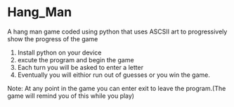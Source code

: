 # Hang_Man
A hang man game coded using python that uses ASCSII art to progressively show the progress of the game

1. Install python on your device
2. excute the program and begin the game
3. Each turn you will be asked to enter a letter
4. Eventually you will eithior run out of guesses or you win the game.

Note: At any point in the game you can enter exit to leave the program.(The game will remind you of this while you play)
